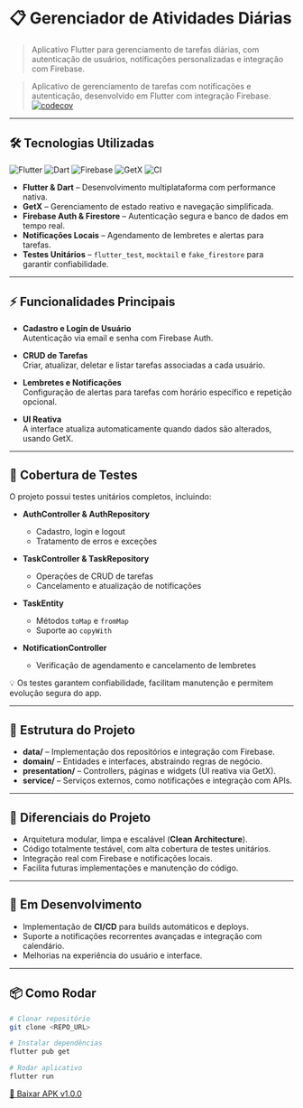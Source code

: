 # 📋 Gerenciador de Atividades Diárias

> Aplicativo Flutter para gerenciamento de tarefas diárias, com autenticação de usuários, notificações personalizadas e integração com Firebase.

> Aplicativo de gerenciamento de tarefas com notificações e autenticação, desenvolvido em Flutter com integração Firebase.
[![codecov](https://codecov.io/gh/emanoelsg/list_firebase/graph/badge.svg?token=OH5YR7MGM0)](https://codecov.io/gh/emanoelsg/list_firebase)
---

## 🛠 Tecnologias Utilizadas

![Flutter](https://img.shields.io/badge/Flutter-02569B?style=flat&logo=flutter&logoColor=white)
![Dart](https://img.shields.io/badge/Dart-0175C2?style=flat&logo=dart&logoColor=white)
![Firebase](https://img.shields.io/badge/Firebase-FFCA28?style=flat&logo=firebase&logoColor=white)
![GetX](https://img.shields.io/badge/GetX-FF5722?style=flat&logoColor=white)
![CI](https://img.shields.io/badge/CI-CD-blue)

- **Flutter & Dart** – Desenvolvimento multiplataforma com performance nativa.  
- **GetX** – Gerenciamento de estado reativo e navegação simplificada.  
- **Firebase Auth & Firestore** – Autenticação segura e banco de dados em tempo real.  
- **Notificações Locais** – Agendamento de lembretes e alertas para tarefas.  
- **Testes Unitários** – `flutter_test`, `mocktail` e `fake_firestore` para garantir confiabilidade.  

---

## ⚡ Funcionalidades Principais

- **Cadastro e Login de Usuário**  
  Autenticação via email e senha com Firebase Auth.  

- **CRUD de Tarefas**  
  Criar, atualizar, deletar e listar tarefas associadas a cada usuário.  

- **Lembretes e Notificações**  
  Configuração de alertas para tarefas com horário específico e repetição opcional.  

- **UI Reativa**  
  A interface atualiza automaticamente quando dados são alterados, usando GetX.

---

## 🧪 Cobertura de Testes

O projeto possui testes unitários completos, incluindo:

- **AuthController & AuthRepository**  
  - Cadastro, login e logout  
  - Tratamento de erros e exceções  

- **TaskController & TaskRepository**  
  - Operações de CRUD de tarefas  
  - Cancelamento e atualização de notificações  

- **TaskEntity**  
  - Métodos `toMap` e `fromMap`  
  - Suporte ao `copyWith`  

- **NotificationController**  
  - Verificação de agendamento e cancelamento de lembretes  

💡 Os testes garantem confiabilidade, facilitam manutenção e permitem evolução segura do app.

---

## 🚀 Estrutura do Projeto

- **data/** – Implementação dos repositórios e integração com Firebase.  
- **domain/** – Entidades e interfaces, abstraindo regras de negócio.  
- **presentation/** – Controllers, páginas e widgets (UI reativa via GetX).  
- **service/** – Serviços externos, como notificações e integração com APIs.  

---

## 🎯 Diferenciais do Projeto

- Arquitetura modular, limpa e escalável (**Clean Architecture**).  
- Código totalmente testável, com alta cobertura de testes unitários.  
- Integração real com Firebase e notificações locais.  
- Facilita futuras implementações e manutenção do código.  

---

## 📌 Em Desenvolvimento

- Implementação de **CI/CD** para builds automáticos e deploys.  
- Suporte a notificações recorrentes avançadas e integração com calendário.  
- Melhorias na experiência do usuário e interface.

---

## 📦 Como Rodar

```bash
# Clonar repositório
git clone <REPO_URL>

# Instalar dependências
flutter pub get

# Rodar aplicativo
flutter run

```
[📲 Baixar APK v1.0.0](https://github.com/emanoelsg/list_firebase/releases/download/v1.0/app-release.apk)
